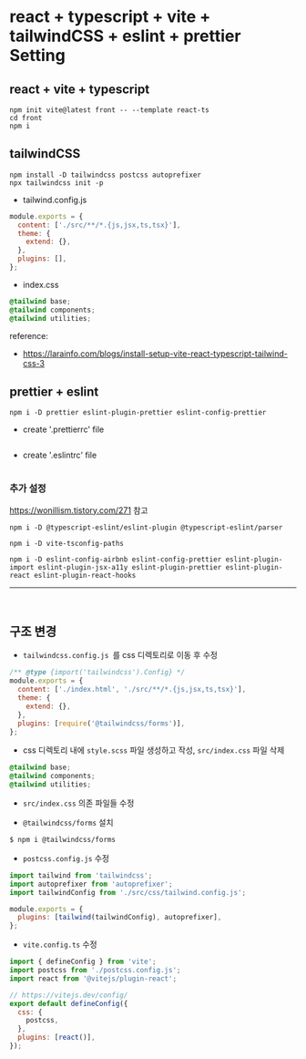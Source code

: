 # react + typescript + vite + tailwindCSS + eslint + prettier Setting

## react + vite + typescript

```
npm init vite@latest front -- --template react-ts
cd front
npm i
```

## tailwindCSS

```
npm install -D tailwindcss postcss autoprefixer
npx tailwindcss init -p
```

- tailwind.config.js

```javascript
module.exports = {
  content: ['./src/**/*.{js,jsx,ts,tsx}'],
  theme: {
    extend: {},
  },
  plugins: [],
};
```

- index.css

```css
@tailwind base;
@tailwind components;
@tailwind utilities;
```

reference:

- https://larainfo.com/blogs/install-setup-vite-react-typescript-tailwind-css-3

## prettier + eslint

```
npm i -D prettier eslint-plugin-prettier eslint-config-prettier
```

- create '.prettierrc' file

```json

```

- create '.eslintrc' file

```json

```

### 추가 설정

https://wonillism.tistory.com/271 참고

```
npm i -D @typescript-eslint/eslint-plugin @typescript-eslint/parser

npm i -D vite-tsconfig-paths

npm i -D eslint-config-airbnb eslint-config-prettier eslint-plugin-import eslint-plugin-jsx-a11y eslint-plugin-prettier eslint-plugin-react eslint-plugin-react-hooks
```

---

<br >

## 구조 변경

- `tailwindcss.config.js `를 css 디렉토리로 이동 후 수정

```javascript
/** @type {import('tailwindcss').Config} */
module.exports = {
  content: ['./index.html', './src/**/*.{js,jsx,ts,tsx}'],
  theme: {
    extend: {},
  },
  plugins: [require('@tailwindcss/forms')],
};
```

- css 디렉토리 내에 `style.scss` 파일 생성하고 작성, `src/index.css` 파일 삭제

```css
@tailwind base;
@tailwind components;
@tailwind utilities;
```

- `src/index.css` 의존 파일들 수정

- `@tailwindcss/forms` 설치

```bash
$ npm i @tailwindcss/forms
```

- `postcss.config.js` 수정

```javascript
import tailwind from 'tailwindcss';
import autoprefixer from 'autoprefixer';
import tailwindConfig from './src/css/tailwind.config.js';

module.exports = {
  plugins: [tailwind(tailwindConfig), autoprefixer],
};
```

- `vite.config.ts` 수정

```javascript
import { defineConfig } from 'vite';
import postcss from './postcss.config.js';
import react from '@vitejs/plugin-react';

// https://vitejs.dev/config/
export default defineConfig({
  css: {
    postcss,
  },
  plugins: [react()],
});
```
